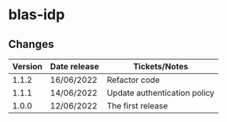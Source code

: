 # blas-idp

## Changes

| Version | Date release | Tickets/Notes                |
|---------|--------------|------------------------------|
| 1.1.2   | 16/06/2022   | Refactor code                |
| 1.1.1   | 14/06/2022   | Update authentication policy |
| 1.0.0   | 12/06/2022   | The first release            |
